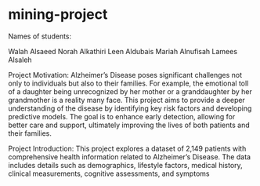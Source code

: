 # mining-project

Names of students:

Walah Alsaeed 
Norah Alkathiri
Leen Aldubais 
Mariah Alnufisah
Lamees Alsaleh


Project Motivation:
Alzheimer’s Disease poses significant challenges not only to individuals but also to their families. For example, the emotional toll of a daughter being unrecognized by her mother or a granddaughter by her grandmother is a reality many face. This project aims to provide a deeper understanding of the disease by identifying key risk factors and developing predictive models. The goal is to enhance early detection, allowing for better care and support, ultimately improving the lives of both patients and their families.

Project Introduction: 
This project explores a dataset of 2,149 patients with comprehensive health information related to Alzheimer’s Disease. The data includes details such as demographics, lifestyle factors, medical history, clinical measurements, cognitive assessments, and symptoms

